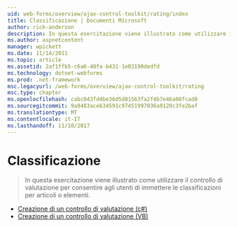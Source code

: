 ```yaml
---
uid: web-forms/overview/ajax-control-toolkit/rating/index
title: Classificazione | Documenti Microsoft
author: rick-anderson
description: In questa esercitazione viene illustrato come utilizzare il controllo di valutazione per consentire agli utenti di immettere le classificazioni per articoli o elementi.
ms.author: aspnetcontent
manager: wpickett
ms.date: 11/14/2011
ms.topic: article
ms.assetid: 2af1ffb5-c6a6-40fa-b431-1e03190dedfd
ms.technology: dotnet-webforms
ms.prod: .net-framework
msc.legacyurl: /web-forms/overview/ajax-control-toolkit/rating
msc.type: chapter
ms.openlocfilehash: cabc043fd4be36d5d81563fa2f4b7e46a08fcad8
ms.sourcegitcommit: 9a9483aceb34591c97451997036a9120c3fe2baf
ms.translationtype: MT
ms.contentlocale: it-IT
ms.lasthandoff: 11/10/2017
---
```

<a name="rating"></a>Classificazione
====================
> In questa esercitazione viene illustrato come utilizzare il controllo di valutazione per consentire agli utenti di immettere le classificazioni per articoli o elementi.


- [Creazione di un controllo di valutazione (c#)](creating-a-rating-control-cs.md)
- [Creazione di un controllo di valutazione (VB)](creating-a-rating-control-vb.md)
